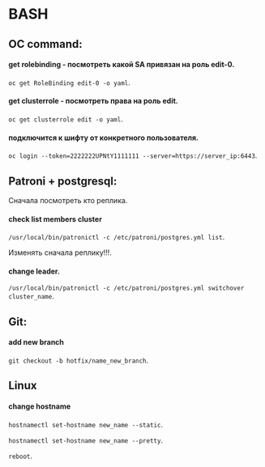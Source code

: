 # BASH
## OC command:  
#### get rolebinding - посмотреть какой SA привязан на роль edit-0. 
```oc get RoleBinding edit-0 -o yaml```.  
#### get clusterrole - посмотреть права на роль edit. 
```oc get clusterrole edit -o yaml```.  
#### подключится к шифту от конкретного пользователя. 
```oc login --token=2222222UPNtY1111111 --server=https://server_ip:6443```.  

## Patroni + postgresql:  

Сначала посмотреть кто реплика.  
#### check list members cluster  
```/usr/local/bin/patronictl -c /etc/patroni/postgres.yml list```. 

Изменять сначала реплику!!!. 
#### change leader.  
```/usr/local/bin/patronictl -c /etc/patroni/postgres.yml switchover cluster_name```. 


## Git:  
#### add new branch  
```git checkout -b hotfix/name_new_branch```. 
  
## Linux
#### change hostname
```hostnamectl set-hostname new_name --static```. 

```hostnamectl set-hostname new_name --pretty```. 

```reboot```. 
